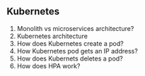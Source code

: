 ## Kubernetes

1. Monolith vs microservices architecture?
2. Kubernetes architecture
3. How does Kubernetes create a pod?
5. How Kubernetes pod gets an IP address?
6. How does Kubernets deletes a pod?
7. How does HPA work?
